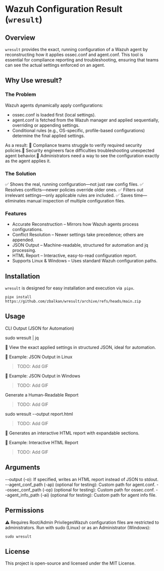 # Wazuh Configuration Result (`wresult`)

## Overview

`wresult` provides the exact, running configuration of a Wazuh agent by reconstructing how it applies ossec.conf and agent.conf. This tool is essential for compliance reporting and troubleshooting, ensuring that teams can see the actual settings enforced on an agent.

## Why Use wresult?

### The Problem

Wazuh agents dynamically apply configurations:

- ossec.conf is loaded first (local settings).
- agent.conf is fetched from the Wazuh manager and applied sequentially, overriding or appending settings.
- Conditional rules (e.g., OS-specific, profile-based configurations) determine the final applied settings.

As a result:
🔹 Compliance teams struggle to verify required security policies.🔹 Security engineers face difficulties troubleshooting unexpected agent behavior.🔹 Administrators need a way to see the configuration exactly as the agent applies it.

### The Solution

✅ Shows the real, running configuration—not just raw config files.
✅ Resolves conflicts—newer policies override older ones.
✅ Filters out irrelevant settings—only applicable rules are included.
✅ Saves time—eliminates manual inspection of multiple configuration files.

### Features

- Accurate Reconstruction – Mirrors how Wazuh agents process configurations.
- Conflict Resolution – Newer settings take precedence; others are appended.
- JSON Output – Machine-readable, structured for automation and jq processing.
- HTML Report – Interactive, easy-to-read configuration report.
- Supports Linux & Windows – Uses standard Wazuh configuration paths.

## Installation

`wresult` is designed for easy installation and execution via` pipx`.

```shell
pipx install https://github.com/zbalkan/wresult/archive/refs/heads/main.zip
```

## Usage

CLI Output (JSON for Automation)

sudo wresult | jq

🔹 View the exact applied settings in structured JSON, ideal for automation.

📌 Example: JSON Output in Linux

> TODO: Add GIF

📌 Example: JSON Output in Windows

> TODO: Add GIF

Generate a Human-Readable Report

> TODO: Add GIF

sudo wresult --output report.html

> TODO: Add GIF

🔹 Generates an interactive HTML report with expandable sections.

📌 Example: Interactive HTML Report

> TODO: Add GIF

## Arguments

--output (-o): If specified, writes an HTML report instead of JSON to stdout.
--agent_conf_path (-ap) (optional for testing): Custom path for agent.conf.
--ossec_conf_path (-op) (optional for testing): Custom path for ossec.conf.
--agent_info_path (-ai) (optional for testing): Custom path for agent info file.

## Permissions

⚠️ Requires Root/Admin PrivilegesWazuh configuration files are restricted to administrators. Run with sudo (Linux) or as an Administrator (Windows):

```shell
sudo wresult
```

## License

This project is open-source and licensed under the MIT License.
